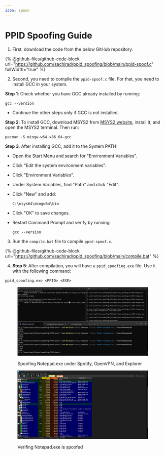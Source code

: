 ```yaml
---
icon: spoon
---
```


# PPID Spoofing Guide

1. First, download the code from the below GitHub repository.

{% @github-files/github-code-block url="https://github.com/sachirad/ppid_spoofing/blob/main/ppid-spoof.c" fullWidth="true" %}

2. Second, you need to compile the `ppid-spoof.c` file. For that, you need to install GCC in your system.

**Step 1**: Check whether you have GCC already installed by running:

```
gcc --version
```

* Continue the other steps only if GCC is not installed.

**Step 2**: To install GCC, download MSYS2 from [MSYS2 website](https://www.msys2.org/), install it, and open the MSYS2 terminal. Then run:

```
pacman -S mingw-w64-x86_64-gcc
```

**Step 3**: After installing GCC, add it to the System PATH:

* Open the Start Menu and search for "Environment Variables".
* Click "Edit the system environment variables".
* Click "Environment Variables".
* Under System Variables, find "Path" and click "Edit".
*   Click "New" and add:

    ```
    C:\msys64\mingw64\bin
    ```
* Click "OK" to save changes.
*   Restart Command Prompt and verify by running:

    ```
    gcc --version
    ```

3. Run the `compile.bat` file to compile `ppid-spoof.c`.

{% @github-files/github-code-block url="https://github.com/sachirad/ppid_spoofing/blob/main/compile.bat" %}

4. **Step 5**: After compilation, you will have a `ppid_spoofing.exe` file. Use it with the following command:

```
ppid_spoofing.exe <PPID> <EXE>
```

<figure><img src="../../.gitbook/assets/Screenshot 2025-01-29 222458.png" alt=""><figcaption><p>Spoofing Notepad.exe under Spotify, OpenVPN, and Explorer</p></figcaption></figure>



<figure><img src="../../.gitbook/assets/Screenshot 2025-01-29 222305.png" alt=""><figcaption><p>Verifing Notepad.exe is spoofed</p></figcaption></figure>
